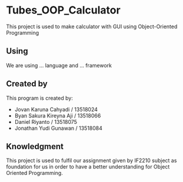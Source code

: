 # Tubes_OOP_Calculator
This project is used to make calculator with GUI using Object-Oriented Programming

## Using
We are using ... language and ... framework

## Created by
This program is created by:
- Jovan Karuna Cahyadi    / 13518024
- Byan Sakura Kireyna Aji / 13518066
- Daniel Riyanto          / 13518075
- Jonathan Yudi Gunawan   / 13518084

## Knowledgment
This project is used to fulfil our assignment given by IF2210 subject as foundation for us in order to have a better understanding for Object Oriented Programming. 
